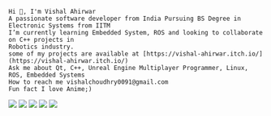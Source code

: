 ```
Hi 👋, I'm Vishal Ahirwar
A passionate software developer from India Pursuing BS Degree in  Electronic Systems from IITM
I’m currently learning Embedded System, ROS and looking to collaborate on C++ projects in
Robotics industry.
some of my projects are available at [https://vishal-ahirwar.itch.io/](https://vishal-ahirwar.itch.io/)
Ask me about Qt, C++, Unreal Engine Multiplayer Programmer, Linux, ROS, Embedded Systems
How to reach me vishalchoudhry0091@gmail.com
Fun fact I love Anime;)
```
![](http://github-profile-summary-cards.vercel.app/api/cards/profile-details?username=vishal-ahirwar&theme=vision_friendly_dark)
![](http://github-profile-summary-cards.vercel.app/api/cards/repos-per-language?username=vishal-ahirwar&theme=vision_friendly_dark)   ![](http://github-profile-summary-cards.vercel.app/api/cards/most-commit-language?username=vishal-ahirwar&theme=vision_friendly_dark)
![](http://github-profile-summary-cards.vercel.app/api/cards/stats?username=vishal-ahirwar&theme=vision_friendly_dark) ![](http://github-profile-summary-cards.vercel.app/api/cards/productive-time?username=vishal-ahirwar&theme=vision_friendly_dark&utcOffset=8)
